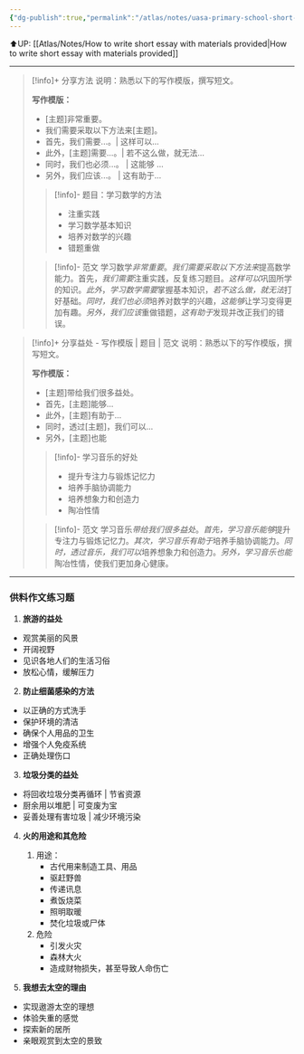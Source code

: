 ```yaml
---
{"dg-publish":true,"permalink":"/atlas/notes/uasa-primary-school-short-essay-topic/"}
---
```


⬆️UP: [[Atlas/Notes/How to write short essay with materials provided\|How to write short essay with materials provided]]

---

> [!info]+ 分享方法 
> 说明：熟悉以下的写作模版，撰写短文。
> 
> **写作模版：**
> - [主题]非常重要。
> - 我们需要采取以下方法来[主题]。
> - 首先，我们需要...。| 这样可以...
> - 此外，[主题]需要...。| 若不这么做，就无法...
> - 同时，我们也必须...。 | 这能够 ...
> - 另外，我们应该...。 | 这有助于...
>
> > [!info]- 题目：学习数学的方法
> > - 注重实践
> > - 学习数学基本知识
> > - 培养对数学的兴趣
> > - 错题重做
>
> > [!info]- 范文
> > 学习数学*非常重要*。*我们需要采取以下方法来*提高数学能力。首先，*我们需要*注重实践，反复练习题目。*这样可以*巩固所学的知识。*此外*，*学习数学需要*掌握基本知识，*若不这么做，就无法*打好基础。*同时，我们也必须*培养对数学的兴趣，*这能够*让学习变得更加有趣。*另外，我们应该*重做错题，*这有助于*发现并改正我们的错误。

> [!info]+ 分享益处  - 写作模版 | 题目 | 范文
> 说明：熟悉以下的写作模版，撰写短文。
> 
> **写作模版：**
> - [主题]带给我们很多益处。
> - 首先，[主题]能够...
> - 此外，[主题]有助于...
> - 同时，透过[主题]，我们可以...
> - 另外，[主题]也能
> 
> > [!info]- 学习音乐的好处
> > - 提升专注力与锻炼记忆力
> > - 培养手脑协调能力
> > - 培养想象力和创造力
> > - 陶冶性情
> 
> > [!info]- 范文
> > 学习音乐*带给我们很多益处*。*首先，学习音乐能够*提升专注力与锻炼记忆力。*其次，学习音乐有助于*培养手脑协调能力。*同时，透过音乐，我们可以*培养想象力和创造力。*另外，学习音乐也能*陶冶性情，使我们更加身心健康。

---
### 供料作文练习题

1. **旅游的益处**
- 观赏美丽的风景
- 开阔视野
- 见识各地人们的生活习俗
- 放松心情，缓解压力

2. **防止细菌感染的方法**
- 以正确的方式洗手
- 保护环境的清洁
- 确保个人用品的卫生
- 增强个人免疫系统
- 正确处理伤口

3. **垃圾分类的益处**
- 将回收垃圾分类再循环 | 节省资源
- 厨余用以堆肥 | 可变废为宝
- 妥善处理有害垃圾 | 减少环境污染

4. **火的用途和其危险**
	1. 用途：
		- 古代用来制造工具、用品
		- 驱赶野兽
		- 传递讯息
		- 煮饭烧菜
		- 照明取暖
		- 焚化垃圾或尸体
	2. 危险
		- 引发火灾
		- 森林大火
		- 造成财物损失，甚至导致人命伤亡

5. **我想去太空的理由**
- 实现遨游太空的理想
- 体验失重的感觉
- 探索新的居所
- 亲眼观赏到太空的景致